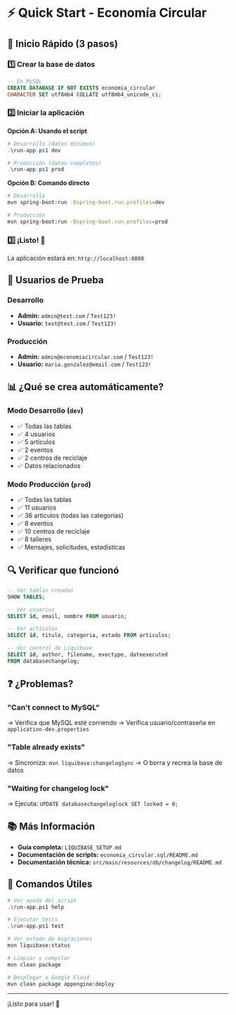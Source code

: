 # ⚡ Quick Start - Economía Circular

## 🚀 Inicio Rápido (3 pasos)

### 1️⃣ Crear la base de datos

```sql
-- En MySQL
CREATE DATABASE IF NOT EXISTS economia_circular 
CHARACTER SET utf8mb4 COLLATE utf8mb4_unicode_ci;
```

### 2️⃣ Iniciar la aplicación

**Opción A: Usando el script**
```powershell
# Desarrollo (datos mínimos)
.\run-app.ps1 dev

# Producción (datos completos)
.\run-app.ps1 prod
```

**Opción B: Comando directo**
```bash
# Desarrollo
mvn spring-boot:run -Dspring-boot.run.profiles=dev

# Producción
mvn spring-boot:run -Dspring-boot.run.profiles=prod
```

### 3️⃣ ¡Listo! 🎉

La aplicación estará en: `http://localhost:8080`

## 🔑 Usuarios de Prueba

### Desarrollo
- **Admin:** `admin@test.com` / `Test123!`
- **Usuario:** `test@test.com` / `Test123!`

### Producción
- **Admin:** `admin@economiacircular.com` / `Test123!`
- **Usuario:** `maria.gonzalez@email.com` / `Test123!`

## 📊 ¿Qué se crea automáticamente?

### Modo Desarrollo (`dev`)
- ✅ Todas las tablas
- ✅ 4 usuarios
- ✅ 5 artículos
- ✅ 2 eventos
- ✅ 2 centros de reciclaje
- ✅ Datos relacionados

### Modo Producción (`prod`)
- ✅ Todas las tablas
- ✅ 11 usuarios
- ✅ 36 artículos (todas las categorías)
- ✅ 8 eventos
- ✅ 10 centros de reciclaje
- ✅ 8 talleres
- ✅ Mensajes, solicitudes, estadísticas

## 🔍 Verificar que funcionó

```sql
-- Ver tablas creadas
SHOW TABLES;

-- Ver usuarios
SELECT id, email, nombre FROM usuario;

-- Ver artículos
SELECT id, titulo, categoria, estado FROM articulos;

-- Ver control de Liquibase
SELECT id, author, filename, exectype, dateexecuted 
FROM databasechangelog;
```

## ❓ ¿Problemas?

### "Can't connect to MySQL"
→ Verifica que MySQL esté corriendo
→ Verifica usuario/contraseña en `application-dev.properties`

### "Table already exists"
→ Sincroniza: `mvn liquibase:changelogSync`
→ O borra y recrea la base de datos

### "Waiting for changelog lock"
→ Ejecuta: `UPDATE databasechangeloglock SET locked = 0;`

## 📚 Más Información

- **Guía completa:** `LIQUIBASE_SETUP.md`
- **Documentación de scripts:** `economia_circular.sql/README.md`
- **Documentación técnica:** `src/main/resources/db/changelog/README.md`

## 🎯 Comandos Útiles

```bash
# Ver ayuda del script
.\run-app.ps1 help

# Ejecutar tests
.\run-app.ps1 test

# Ver estado de migraciones
mvn liquibase:status

# Limpiar y compilar
mvn clean package

# Desplegar a Google Cloud
mvn clean package appengine:deploy
```

---

¡Listo para usar! 🚀

